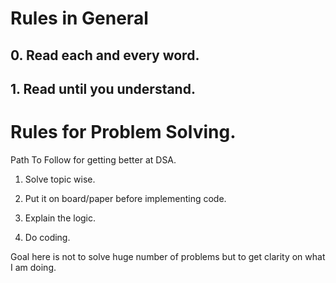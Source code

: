 # Rules in General
## 0. Read each and every word.
## 1. Read until you understand.

# Rules for Problem Solving.
Path To Follow for getting better at DSA.

1. Solve topic wise.

2. Put it on board/paper before implementing code.

3. Explain the logic.

4. Do coding.

Goal here is not to solve huge number of problems but to get clarity on what I am doing.